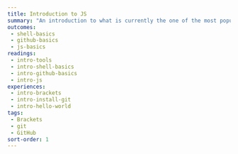 ```yaml
---
title: Introduction to JS
summary: "An introduction to what is currently the one of the most popular languages, JavaScript, and the tools we will be working with in this class, including GitHub."
outcomes:
 - shell-basics
 - github-basics
 - js-basics
readings:
 - intro-tools
 - intro-shell-basics
 - intro-github-basics
 - intro-js
experiences:
 - intro-brackets
 - intro-install-git
 - intro-hello-world
tags:
 - Brackets
 - git
 - GitHub
sort-order: 1
---
```

